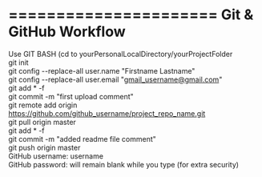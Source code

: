 ======================
Git & GitHub Workflow
======================

Use GIT BASH (cd to yourPersonalLocalDirectory/yourProjectFolder<br>
git init<br>
git config --replace-all user.name "Firstname Lastname"<br>
git config --replace-all user.email "gmail_username@gmail.com"<br>
git add * -f<br>
git commit -m "first upload comment"<br>
git remote add origin https://github.com/github_username/project_repo_name.git<br>
git pull origin master<br>
git add * -f<br>
git commit -m "added readme file comment"<br>
git push origin master<br>
GitHub username:  username<br>
GitHub password:  will remain blank while you type (for extra security)<br>
